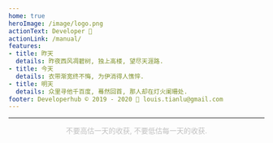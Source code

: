 ```yaml
---
home: true
heroImage: /image/logo.png
actionText: Developer 🚩
actionLink: /manual/
features:
- title: 昨天
  details: 昨夜西风凋碧树, 独上高楼, 望尽天涯路.
- title: 今天
  details: 衣带渐宽终不悔, 为伊消得人憔悴.
- title: 明天
  details: 众里寻他千百度, 蓦然回首, 那人却在灯火阑珊处.
footer: Developerhub © 2019 - 2020 💖 louis.tianlu@gmail.com
---
```

---
<p align="center" style="font-size:100%;color:#C0C0C0">不要高估一天的收获, 不要低估每一天的收获.</p>

